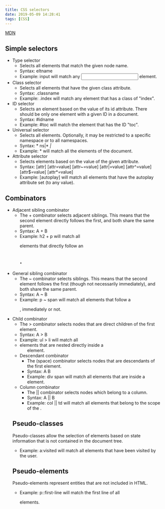 ```yaml
---
title: CSS selectors
date: 2019-05-09 14:28:41
tags: [CSS]
---
```


[MDN](https://developer.mozilla.org/en-US/docs/Web/CSS/CSS_Selectors)

## Simple selectors

- Type selector
  - Selects all elements that match the given node name.
  - Syntax: eltname
  - Example: input will match any <input> element.
- Class selector
  - Selects all elements that have the given class attribute.
  - Syntax: .classname
  - Example: .index will match any element that has a class of "index".
- ID selector
  - Selects an element based on the value of its id attribute. There should be only one element with a given ID in a document.
  - Syntax: #idname
  - Example: #toc will match the element that has the ID "toc".
- Universal selector
  - Selects all elements. Optionally, it may be restricted to a specific namespace or to all namespaces.
  - Syntax: * ns|* *|*
  - Example: * will match all the elements of the document.
- Attribute selector
  - Selects elements based on the value of the given attribute.
  - Syntax: [attr] [attr=value] [attr~=value] [attr|=value] [attr^=value] [attr$=value] [attr*=value]
  - Example: [autoplay] will match all elements that have the autoplay attribute set (to any value).

## Combinators

- Adjacent sibling combinator
  - The + combinator selects adjacent siblings. This means that the second element directly follows the first, and both share the same parent.
  - Syntax: A + B
  - Example: h2 + p will match all <p> elements that directly follow an <h2>.
- General sibling combinator
  - The ~ combinator selects siblings. This means that the second element follows the first (though not necessarily immediately), and both share the same parent.
  - Syntax: A ~ B
  - Example: p ~ span will match all <span> elements that follow a <p>, immediately or not.
- Child combinator
  - The > combinator selects nodes that are direct children of the first element.
  - Syntax: A > B
  - Example: ul > li will match all <li> elements that are nested directly inside a <ul> element.
- Descendant combinator
  - The   (space) combinator selects nodes that are descendants of the first element.
  - Syntax: A B
  - Example: div span will match all <span> elements that are inside a <div> element.
- Column combinator 
  - The || combinator selects nodes which belong to a column.
  - Syntax: A || B
  - Example: col || td will match all <td> elements that belong to the scope of the <col>.

## Pseudo-classes

Pseudo-classes allow the selection of elements based on state information that is not contained in the document tree.

- Example: a:visited will match all <a> elements that have been visited by the user.

## Pseudo-elements

Pseudo-elements represent entities that are not included in HTML.

- Example: p::first-line will match the first line of all <p> elements.
